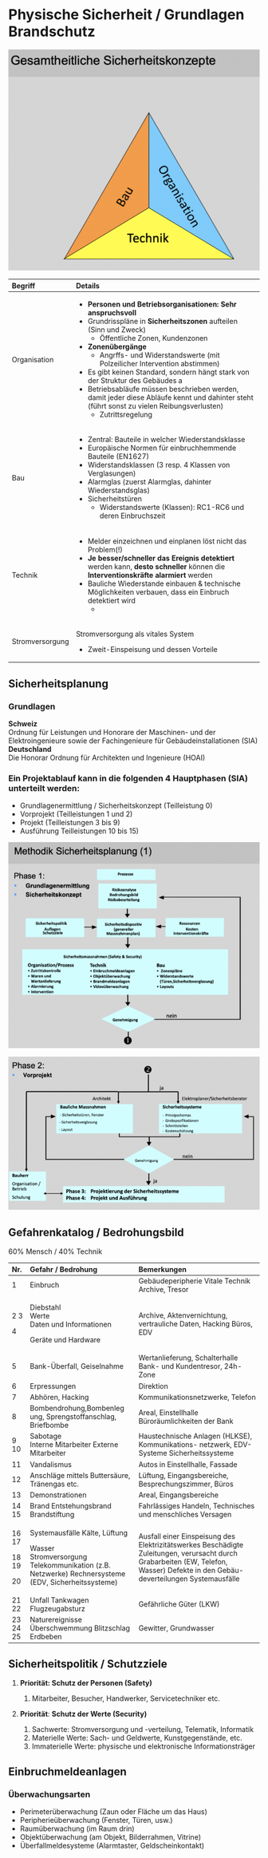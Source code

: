 # Physische Sicherheit / Grundlagen Brandschutz

![](../.gitbook/assets/image%20%28136%29.png)

<table>
  <thead>
    <tr>
      <th style="text-align:left">Begriff</th>
      <th style="text-align:left">Details</th>
    </tr>
  </thead>
  <tbody>
    <tr>
      <td style="text-align:left">Organisation</td>
      <td style="text-align:left">
        <ul>
          <li><b>Personen und Betriebsorganisationen: Sehr anspruchsvoll</b>
          </li>
          <li>Grundrisspl&#xE4;ne in <b>Sicherheitszonen</b> aufteilen (Sinn und Zweck)
            <ul>
              <li>&#xD6;ffentliche Zonen, Kundenzonen</li>
            </ul>
          </li>
          <li><b>Zonen&#xFC;berg&#xE4;nge</b> 
            <ul>
              <li>Angrffs- und Widerstandswerte (mit Polzeilicher Intervention abstimmen)</li>
            </ul>
          </li>
          <li>Es gibt keinen Standard, sondern h&#xE4;ngt stark von der Struktur des
            Geb&#xE4;udes a</li>
          <li>Betriebsabl&#xE4;ufe m&#xFC;ssen beschrieben werden, damit jeder diese
            Abl&#xE4;ufe kennt und dahinter steht (f&#xFC;hrt sonst zu vielen Reibungsverlusten)
            <ul>
              <li>Zutrittsregelung</li>
            </ul>
          </li>
        </ul>
      </td>
    </tr>
    <tr>
      <td style="text-align:left">Bau</td>
      <td style="text-align:left">
        <ul>
          <li>Zentral: Bauteile in welcher Wiederstandsklasse</li>
          <li>Europ&#xE4;ische Normen f&#xFC;r einbruchhemmende Bauteile (EN1627)</li>
          <li>Widerstandsklassen (3 resp. 4 Klassen von Verglasungen)</li>
          <li>Alarmglas (zuerst Alarmglas, dahinter Wiederstandsglas)</li>
          <li>Sicherheitst&#xFC;ren
            <ul>
              <li>Widerstandswerte (Klassen): RC1-RC6 und deren Einbruchszeit</li>
            </ul>
          </li>
        </ul>
        <p></p>
      </td>
    </tr>
    <tr>
      <td style="text-align:left">Technik</td>
      <td style="text-align:left">
        <ul>
          <li>Melder einzeichnen und einplanen l&#xF6;st nicht das Problem(!)</li>
          <li><b>Je besser/schneller das Ereignis detektiert </b>werden kann, <b>desto schneller </b>k&#xF6;nnen
            die<b> Interventionskr&#xE4;fte alarmiert</b> werden</li>
          <li>Bauliche Wiederstande einbauen &amp; technische M&#xF6;glichkeiten verbauen,
            dass ein Einbruch detektiert wird
            <ul>
              <li></li>
            </ul>
          </li>
        </ul>
      </td>
    </tr>
    <tr>
      <td style="text-align:left">Stromversorgung</td>
      <td style="text-align:left">
        <p>Stromversorgung als vitales System</p>
        <ul>
          <li>Zweit-Einspeisung und dessen Vorteile</li>
        </ul>
      </td>
    </tr>
  </tbody>
</table>

## Sicherheitsplanung

### **Grundlagen**

**Schweiz**  
Ordnung für Leistungen und Honorare der Maschinen- und der Elektroingenieure sowie der Fachingenieure für Gebäudeinstallationen \(SIA\)  
**Deutschland**  
Die Honorar Ordnung für Architekten und Ingenieure \(HOAI\)

### **Ein Projektablauf kann in die folgenden 4 Hauptphasen \(SIA\) unterteilt werden:**

* Grundlagenermittlung / Sicherheitskonzept \(Teilleistung 0\)
* Vorprojekt \(Teilleistungen 1 und 2\)
* Projekt \(Teilleistungen 3 bis 9\)
* Ausführung Teilleistungen 10 bis 15\)

![](../.gitbook/assets/image%20%28128%29.png)

![](../.gitbook/assets/image%20%28127%29.png)

## Gefahrenkatalog / Bedrohungsbild

60% Mensch / 40% Technik

<table>
  <thead>
    <tr>
      <th style="text-align:left">Nr.</th>
      <th style="text-align:left">Gefahr / Bedrohung</th>
      <th style="text-align:left">Bemerkungen</th>
    </tr>
  </thead>
  <tbody>
    <tr>
      <td style="text-align:left">1</td>
      <td style="text-align:left">Einbruch</td>
      <td style="text-align:left">Geba&#x308;udeperipherie Vitale Technik Archive, Tresor</td>
    </tr>
    <tr>
      <td style="text-align:left">
        <p>2 3</p>
        <p>4</p>
      </td>
      <td style="text-align:left">
        <p>Diebstahl
          <br />Werte
          <br />Daten und Informationen</p>
        <p>Gera&#x308;te und Hardware</p>
      </td>
      <td style="text-align:left">Archive, Aktenvernichtung, vertrauliche Daten, Hacking Bu&#x308;ros, EDV</td>
    </tr>
    <tr>
      <td style="text-align:left">5</td>
      <td style="text-align:left">Bank-U&#x308;berfall, Geiselnahme</td>
      <td style="text-align:left">Wertanlieferung, Schalterhalle Bank- und Kundentresor, 24h-Zone</td>
    </tr>
    <tr>
      <td style="text-align:left">6</td>
      <td style="text-align:left">Erpressungen</td>
      <td style="text-align:left">Direktion</td>
    </tr>
    <tr>
      <td style="text-align:left">7</td>
      <td style="text-align:left">Abho&#x308;ren, Hacking</td>
      <td style="text-align:left">Kommunikationsnetzwerke, Telefon</td>
    </tr>
    <tr>
      <td style="text-align:left">8</td>
      <td style="text-align:left">Bombendrohung,Bombenleg ung, Sprengstoffanschlag, Briefbombe</td>
      <td style="text-align:left">Areal, Einstellhalle Bu&#x308;rora&#x308;umlichkeiten der Bank</td>
    </tr>
    <tr>
      <td style="text-align:left">9 10</td>
      <td style="text-align:left">Sabotage
        <br />Interne Mitarbeiter Externe Mitarbeiter</td>
      <td style="text-align:left">Haustechnische Anlagen (HLKSE), Kommunikations- netzwerk, EDV-Systeme
        Sicherheitssysteme</td>
    </tr>
    <tr>
      <td style="text-align:left">11</td>
      <td style="text-align:left">Vandalismus</td>
      <td style="text-align:left">Autos in Einstellhalle, Fassade</td>
    </tr>
    <tr>
      <td style="text-align:left">12</td>
      <td style="text-align:left">Anschla&#x308;ge mittels Buttersa&#x308;ure, Tra&#x308;nengas etc.</td>
      <td
      style="text-align:left">Lu&#x308;ftung, Eingangsbereiche, Besprechungszimmer, Bu&#x308;ros</td>
    </tr>
    <tr>
      <td style="text-align:left">13</td>
      <td style="text-align:left">Demonstrationen</td>
      <td style="text-align:left">Areal, Eingangsbereiche</td>
    </tr>
    <tr>
      <td style="text-align:left">14 15</td>
      <td style="text-align:left">Brand Entstehungsbrand Brandstiftung</td>
      <td style="text-align:left">Fahrla&#x308;ssiges Handeln, Technisches und menschliches Versagen</td>
    </tr>
    <tr>
      <td style="text-align:left">
        <p>16 17</p>
        <p>18 19</p>
        <p>20</p>
      </td>
      <td style="text-align:left">
        <p>Systemausfa&#x308;lle Ka&#x308;lte, Lu&#x308;ftung</p>
        <p>Wasser
          <br />Stromversorgung Telekommunikation (z.B. Netzwerke) Rechnersysteme
          <br />(EDV, Sicherheitssysteme)</p>
      </td>
      <td style="text-align:left">Ausfall einer Einspeisung des Elektrizita&#x308;tswerkes Bescha&#x308;digte
        Zuleitungen, verursacht durch Grabarbeiten (EW, Telefon, Wasser) Defekte
        in den Geba&#x308;u- deverteilungen Systemausfa&#x308;lle</td>
    </tr>
    <tr>
      <td style="text-align:left">21 22</td>
      <td style="text-align:left">Unfall Tankwagen Flugzeugabsturz</td>
      <td style="text-align:left">Gefa&#x308;hrliche Gu&#x308;ter (LKW)</td>
    </tr>
    <tr>
      <td style="text-align:left">23 24 25</td>
      <td style="text-align:left">Naturereignisse U&#x308;berschwemmung Blitzschlag Erdbeben</td>
      <td style="text-align:left">Gewitter, Grundwasser</td>
    </tr>
  </tbody>
</table>

## Sicherheitspolitik / Schutzziele

1. **Priorität: Schutz der Personen \(Safety\)**

   1. Mitarbeiter, Besucher, Handwerker, Servicetechniker etc.

2. **Priorität**: **Schutz der Werte \(Security\)**
   1. Sachwerte: Stromversorgung und -verteilung, Telematik, Informatik
   2. Materielle Werte: Sach- und Geldwerte, Kunstgegenstände, etc.
   3. Immaterielle Werte: physische und elektronische Informationsträger



## Einbruchmeldeanlagen

### **Überwachungsarten**

* Perimeterüberwachung \(Zaun oder Fläche um das Haus\)
* Peripherieüberwachung \(Fenster, Türen, usw.\)
* Raumüberwachung \(im Raum drin\)
* Objektüberwachung \(am Objekt, Bilderrahmen, Vitrine\)
* Überfallmeldesysteme \(Alarmtaster, Geldscheinkontakt\)

